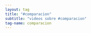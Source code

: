 ```yaml
---
layout: tag
title: "#comparacion"
subtitle: "videos sobre #comparacion"
tag-name: comparacion
---
```

